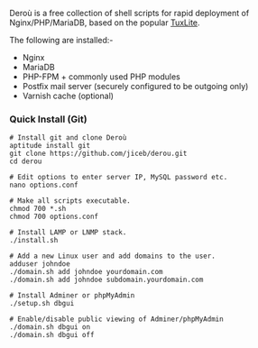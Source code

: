Deroù is a free collection of shell scripts for rapid deployment of Nginx/PHP/MariaDB, based on the popular [TuxLite](https://github.com/Mins/TuxLite).


The following are installed:-

-   Nginx
-   MariaDB
-   PHP-FPM + commonly used PHP modules
-   Postfix mail server (securely configured to be outgoing only)
-   Varnish cache (optional)


### Quick Install (Git)

    # Install git and clone Deroù
    aptitude install git
    git clone https://github.com/jiceb/derou.git
    cd derou
    
    # Edit options to enter server IP, MySQL password etc.
    nano options.conf
    
    # Make all scripts executable.
    chmod 700 *.sh
    chmod 700 options.conf
    
    # Install LAMP or LNMP stack.
    ./install.sh
    
    # Add a new Linux user and add domains to the user.
    adduser johndoe
    ./domain.sh add johndoe yourdomain.com
    ./domain.sh add johndoe subdomain.yourdomain.com
    
    # Install Adminer or phpMyAdmin
    ./setup.sh dbgui
    
    # Enable/disable public viewing of Adminer/phpMyAdmin
    ./domain.sh dbgui on
    ./domain.sh dbgui off

